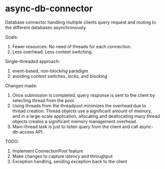 # async-db-connector
Database connector handling multiple clients query request and routing to the different databases asynchronously.


Goals:
1. Fewer resources: No need of threads for each connection.
2. Less overhead: Less context switching.

Single-threaded approach:
1. event-based, non-blocking paradigm
2. avoiding context switches, locks, and blocking


Changes made:
1. Once submission is completed, query response is sent to the client by selecting thread from the pool.
2. Using threads from the threadpool minimizes the overhead due to thread creation. Thread objects use a significant amount of    memory, and    in a large-scale application, allocating and deallocating many thread objects creates a significant memory     management   overhead.
3. Main-thread task is just to listen query from the client and call async-db-access API.

TODO:
1. Implement ConnectionPool feature
2. Make changes to capture latency and throughput
3. Exception handling, sending exception back to the client
